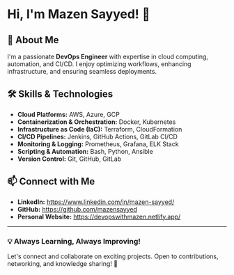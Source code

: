 # Hi, I'm Mazen Sayyed! 👋

## 🚀 About Me
I'm a passionate **DevOps Engineer** with expertise in cloud computing, automation, and CI/CD. I enjoy optimizing workflows, enhancing infrastructure, and ensuring seamless deployments.

## 🛠️ Skills & Technologies
- **Cloud Platforms:** AWS, Azure, GCP
- **Containerization & Orchestration:** Docker, Kubernetes
- **Infrastructure as Code (IaC):** Terraform, CloudFormation
- **CI/CD Pipelines:** Jenkins, GitHub Actions, GitLab CI/CD
- **Monitoring & Logging:** Prometheus, Grafana, ELK Stack
- **Scripting & Automation:** Bash, Python, Ansible
- **Version Control:** Git, GitHub, GitLab

## 📫 Connect with Me
- **LinkedIn:** https://www.linkedin.com/in/mazen-sayyed/
- **GitHub:** https://github.com/mazensayyed
- **Personal Website:** https://devopswithmazen.netlify.app/

---
### 💡 Always Learning, Always Improving!
Let's connect and collaborate on exciting projects. Open to contributions, networking, and knowledge sharing! 🚀
